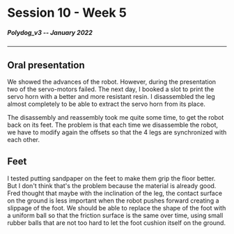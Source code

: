 # Session 10 - Week 5

##### Polydog_v3 -- January 2022

-----

## Oral presentation

We showed the advances of the robot. However, during the presentation two of the servo-motors failed. The next day, I booked a slot to print the servo horn with a better and more resistant resin. I disassembled the leg almost completely to be able to extract the servo horn from its place. 

The disassembly and reassembly took me quite some time, to get the robot back on its feet. The problem is that each time we disassemble the robot, we have to modify again the offsets so that the 4 legs are synchronized with each other.

## Feet

I tested putting sandpaper on the feet to make them grip the floor better. But I don't think that's the problem because the material is already good. Fred thought that maybe with the inclination of the leg, the contact surface on the ground is less important when the robot pushes forward creating a slippage of the foot. We should be able to replace the shape of the foot with a uniform ball so that the friction surface is the same over time, using small rubber balls that are not too hard to let the foot cushion itself on the ground.


